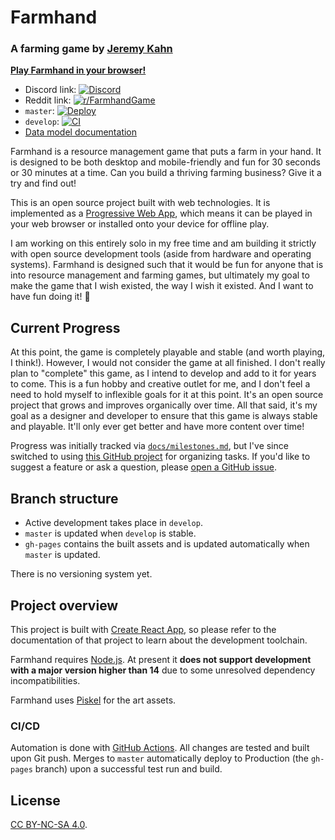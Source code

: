 # Farmhand

### A farming game by [Jeremy Kahn](https://github.com/jeremyckahn)

**[Play Farmhand in your browser!](https://jeremyckahn.github.io/farmhand/)**

- Discord link: [![Discord](https://img.shields.io/discord/714539345050075176?label=farmhand)](https://discord.gg/6cHEZ9H)
- Reddit link: [![r/FarmhandGame](https://img.shields.io/reddit/subreddit-subscribers/FarmhandGame?style=social)](https://www.reddit.com/r/FarmhandGame/)
- `master`: [![Deploy](https://github.com/jeremyckahn/farmhand/workflows/Deploy/badge.svg?branch=master)](https://github.com/jeremyckahn/farmhand/actions?query=workflow%3ADeploy)
- `develop`: [![CI](https://github.com/jeremyckahn/farmhand/workflows/CI/badge.svg)](https://github.com/jeremyckahn/farmhand/actions?query=workflow%3ACI)
- [Data model documentation](https://jeremyckahn.github.io/farmhand/docs/index.html)

Farmhand is a resource management game that puts a farm in your hand. It is designed to be both desktop and mobile-friendly and fun for 30 seconds or 30 minutes at a time. Can you build a thriving farming business? Give it a try and find out!

This is an open source project built with web technologies. It is implemented as a [Progressive Web App](https://web.dev/what-are-pwas/), which means it can be played in your web browser or installed onto your device for offline play.

I am working on this entirely solo in my free time and am building it strictly with open source development tools (aside from hardware and operating systems). Farmhand is designed such that it would be fun for anyone that is into resource management and farming games, but ultimately my goal to make the game that I wish existed, the way I wish it existed. And I want to have fun doing it! 🙂

## Current Progress

At this point, the game is completely playable and stable (and worth playing, I think!). However, I would not consider the game at all finished. I don't really plan to "complete" this game, as I intend to develop and add to it for years to come. This is a fun hobby and creative outlet for me, and I don't feel a need to hold myself to inflexible goals for it at this point. It's an open source project that grows and improves organically over time. All that said, it's my goal as a designer and developer to ensure that this game is always stable and playable. It'll only ever get better and have more content over time!

Progress was initially tracked via [`docs/milestones.md`](docs/milestones.md), but I've since switched to using [this GitHub project](https://github.com/jeremyckahn/farmhand/projects/1) for organizing tasks. If you'd like to suggest a feature or ask a question, please [open a GitHub issue](https://github.com/jeremyckahn/farmhand/issues).

## Branch structure

- Active development takes place in `develop`.
- `master` is updated when `develop` is stable.
- `gh-pages` contains the built assets and is updated automatically when `master` is updated.

There is no versioning system yet.

## Project overview

This project is built with [Create React App](https://create-react-app.dev/), so please refer to the documentation of that project to learn about the development toolchain.

Farmhand requires [Node.js](https://nodejs.org/). At present it **does not support development with a major version higher than 14** due to some unresolved dependency incompatibilities.

Farmhand uses [Piskel](https://www.piskelapp.com/) for the art assets.

### CI/CD

Automation is done with [GitHub Actions](.github/workflows). All changes are tested and built upon Git push. Merges to `master` automatically deploy to Production (the `gh-pages` branch) upon a successful test run and build.

## License

[CC BY-NC-SA 4.0](https://creativecommons.org/licenses/by-nc-sa/4.0/legalcode).
